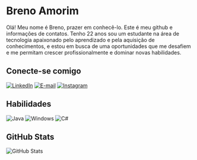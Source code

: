 # Breno Amorim

Olá! Meu nome é Breno, prazer em conhecê-lo. Este é meu github e informações de contatos. Tenho 22 anos sou um estudante na área de tecnologia apaixonado pelo aprendizado e pela aquisição de conhecimentos, e estou em busca de uma oportunidades que me desafiem e me permitam crescer profissionalmente e dominar novas habilidades.

## Conecte-se comigo
[![LinkedIn](https://img.shields.io/badge/LinkedIn-000000?style=for-the-badge&logo=linkedin&logoColor=white)](https://www.linkedin.com/in/breno-amorim-costa/) 
[![E-mail](https://img.shields.io/badge/-Email-000000?style=for-the-badge&logo=microsoft-outlook&logoColor=0077B5)](mailto:brenoamorim.psn@hotmail.com)
	[![Instagram](https://img.shields.io/badge/-Instagram-000000?style=for-the-badge&logo=instagram&logoColor=white)](https://www.instagram.com/BRENOAMORIMC/)

## Habilidades
![Java](https://img.shields.io/badge/java-000000.svg?style=for-the-badge&logo=openjdk&logoColor=white)
![Windows](https://img.shields.io/badge/Windows-000?style=for-the-badge&logo=windows&logoColor=2CA5E0)
![C#](https://img.shields.io/badge/C%23-000000?style=for-the-badge&logo=c-sharp&logoColor=black)

## GitHub Stats

![GitHub Stats](https://github-readme-stats.vercel.app/api?username=BrenoBr001&theme=transparent&bg_color=000&border_color=30A3DC&show_icons=true&icon_color=30A3DC&)